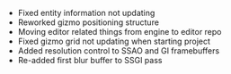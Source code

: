 - Fixed entity information not updating
- Reworked gizmo positioning structure
- Moving editor related things from engine to editor repo
- Fixed gizmo grid not updating when starting project
- Added resolution control to SSAO and GI framebuffers
- Re-added first blur buffer to SSGI pass